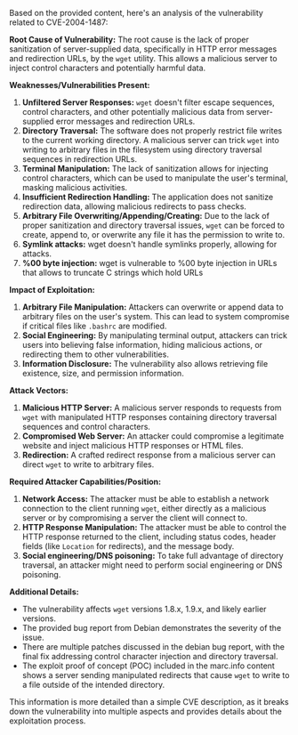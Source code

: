 Based on the provided content, here's an analysis of the vulnerability related to CVE-2004-1487:

**Root Cause of Vulnerability:**
The root cause is the lack of proper sanitization of server-supplied data, specifically in HTTP error messages and redirection URLs, by the `wget` utility. This allows a malicious server to inject control characters and potentially harmful data.

**Weaknesses/Vulnerabilities Present:**
1.  **Unfiltered Server Responses:** `wget` doesn't filter escape sequences, control characters, and other potentially malicious data from server-supplied error messages and redirection URLs.
2.  **Directory Traversal:** The software does not properly restrict file writes to the current working directory. A malicious server can trick `wget` into writing to arbitrary files in the filesystem using directory traversal sequences in redirection URLs.
3.  **Terminal Manipulation:** The lack of sanitization allows for injecting control characters, which can be used to manipulate the user's terminal, masking malicious activities.
4.  **Insufficient Redirection Handling:** The application does not sanitize redirection data, allowing malicious redirects to pass checks.
5.  **Arbitrary File Overwriting/Appending/Creating:**  Due to the lack of proper sanitization and directory traversal issues, `wget` can be forced to create, append to, or overwrite any file it has the permission to write to.
6.  **Symlink attacks:** wget doesn't handle symlinks properly, allowing for attacks.
7.  **%00 byte injection:** wget is vulnerable to %00 byte injection in URLs that allows to truncate C strings which hold URLs

**Impact of Exploitation:**
1.  **Arbitrary File Manipulation:** Attackers can overwrite or append data to arbitrary files on the user's system. This can lead to system compromise if critical files like `.bashrc` are modified.
2.  **Social Engineering:** By manipulating terminal output, attackers can trick users into believing false information, hiding malicious actions, or redirecting them to other vulnerabilities.
3.  **Information Disclosure:**  The vulnerability also allows retrieving file existence, size, and permission information.

**Attack Vectors:**
1.  **Malicious HTTP Server:** A malicious server responds to requests from `wget` with manipulated HTTP responses containing directory traversal sequences and control characters.
2.  **Compromised Web Server:** An attacker could compromise a legitimate website and inject malicious HTTP responses or HTML files.
3.  **Redirection:** A crafted redirect response from a malicious server can direct `wget` to write to arbitrary files.

**Required Attacker Capabilities/Position:**
1.  **Network Access:** The attacker must be able to establish a network connection to the client running `wget`, either directly as a malicious server or by compromising a server the client will connect to.
2.  **HTTP Response Manipulation:** The attacker must be able to control the HTTP response returned to the client, including status codes, header fields (like `Location` for redirects), and the message body.
3. **Social engineering/DNS poisoning:** To take full advantage of directory traversal, an attacker might need to perform social engineering or DNS poisoning.

**Additional Details:**
- The vulnerability affects `wget` versions 1.8.x, 1.9.x, and likely earlier versions.
- The provided bug report from Debian demonstrates the severity of the issue.
- There are multiple patches discussed in the debian bug report, with the final fix addressing control character injection and directory traversal.
- The exploit proof of concept (POC) included in the marc.info content shows a server sending manipulated redirects that cause `wget` to write to a file outside of the intended directory.

This information is more detailed than a simple CVE description, as it breaks down the vulnerability into multiple aspects and provides details about the exploitation process.